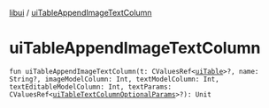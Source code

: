 [libui](README.md) / [uiTableAppendImageTextColumn](ui-table-append-image-text-column.md)

# uiTableAppendImageTextColumn

`fun uiTableAppendImageTextColumn(t: CValuesRef<`[`uiTable`](ui-table.md)`>?, name: String?, imageModelColumn: Int, textModelColumn: Int, textEditableModelColumn: Int, textParams: CValuesRef<`[`uiTableTextColumnOptionalParams`](ui-table-text-column-optional-params/README.md)`>?): Unit`
